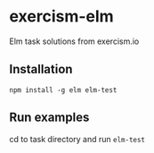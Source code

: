 # exercism-elm

Elm task solutions from exercism.io

## Installation

`npm install -g elm elm-test`

## Run examples

cd to task directory and run
`elm-test`
